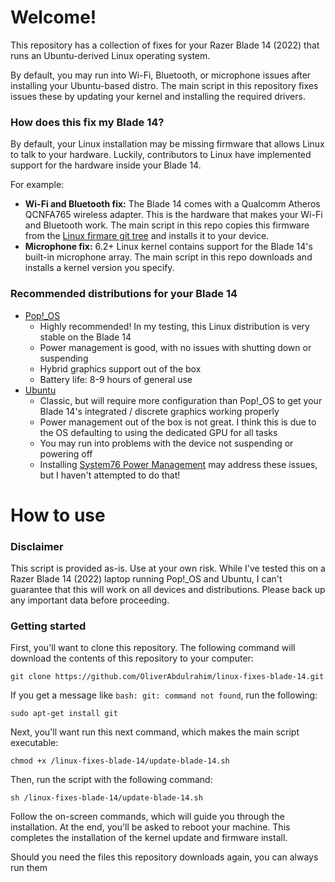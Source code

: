 # Welcome!

This repository has a collection of fixes for your Razer Blade 14 (2022) that runs an Ubuntu-derived Linux operating
system.

By default, you may run into Wi-Fi, Bluetooth, or microphone issues after installing your Ubuntu-based distro. The
main script in this repository fixes issues these by updating your kernel and installing the required drivers.

### How does this fix my Blade 14?

By default, your Linux installation may be missing firmware that allows Linux to talk to your hardware. Luckily,
contributors to Linux have implemented support for the hardware inside your Blade 14.

For example:

- **Wi-Fi and Bluetooth fix:** The Blade 14 comes with a Qualcomm Atheros QCNFA765 wireless adapter. This is the
  hardware that makes your Wi-Fi and Bluetooth work. The main script in this repo copies this firmware from the
  [Linux firmare git tree](https://git.kernel.org/pub/scm/linux/kernel/git/firmware/linux-firmware.git/) and installs it
  to your device.
- **Microphone fix:** 6.2+ Linux kernel contains support for the Blade 14's built-in microphone array. The main script
  in this repo downloads and installs a kernel version you specify.

### Recommended distributions for your Blade 14

- [Pop!_OS](https://pop.system76.com/)
    - Highly recommended! In my testing, this Linux distribution is very stable on the Blade 14
    - Power management is good, with no issues with shutting down or suspending
    - Hybrid graphics support out of the box
    - Battery life: 8-9 hours of general use
- [Ubuntu](https://ubuntu.com/)
    - Classic, but will require more configuration than Pop!_OS to get your Blade 14's integrated / discrete graphics
      working properly
    - Power management out of the box is not great. I think this is due to the OS defaulting to using the dedicated GPU
      for all tasks
    - You may run into problems with the device not suspending or powering off
    - Installing [System76 Power Management](https://github.com/pop-os/system76-power) may address these issues, but I
      haven't attempted to do that!

# How to use

### Disclaimer

This script is provided as-is. Use at your own risk. While I've tested this on a Razer Blade 14 (2022) laptop running
Pop!_OS and Ubuntu, I can't guarantee that this will work on all devices and distributions. Please back up any important
data before proceeding.

### Getting started

First, you'll want to clone this repository. The following command will download the contents of this repository to your
computer:

```shell
git clone https://github.com/OliverAbdulrahim/linux-fixes-blade-14.git
```

If you get a message like `bash: git: command not found`, run the following:

```shell
sudo apt-get install git
```

Next, you'll want run this next command, which makes the main script executable:

```shell
chmod +x /linux-fixes-blade-14/update-blade-14.sh
```

Then, run the script with the following command:

```shell
sh /linux-fixes-blade-14/update-blade-14.sh
```

Follow the on-screen commands, which will guide you through the installation. At the end, you'll be asked to reboot your
machine. This completes the installation of the kernel update and firmware install.

Should you need the files this repository downloads again, you can always run them